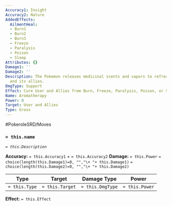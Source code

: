 ```yaml
---
Accuracy1: Insight
Accuracy2: Nature
AddedEffects:
  AilmentHeal:
  - Burn1
  - Burn2
  - Burn3
  - Freeze
  - Paralysis
  - Poison
  - Sleep
Attributes: {}
Damage1: ''
Damage2: ''
Description: The Pokemon releases medicinal scents and vapors to refresh the user
  and its allies.
DmgType: Support
Effect: Cure User and Allies from Burn, Freeze, Paralysis, Poison, or Sleep.
Name: Aromatherapy
Power: 0
Target: User and Allies
Type: Grass
---
```


#PokeroleSRD/Moves

### `= this.name` 
*`= this.Description`*

**Accuracy:** `= this.Accuracy1` + `= this.Accuracy2`
**Damage:** `= this.Power` `= choice(length(this.Damage1)=0, "","\+ "+ this.Damage1)` `= choice(length(this.Damage2)=0, "","\+ "+ this.Damage2)`

| Type          | Target          | Damage Type          | Power          |
| ------------- | --------------- | ---------------- | -------------- |
| `= this.Type` | `= this.Target` | `= this.DmgType` | `= this.Power` | 

**Effect:** `= this.Effect`